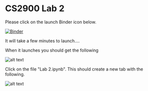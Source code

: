 # CS2900 Lab 2

Please click on the launch Binder icon below. 

[![Binder](https://mybinder.org/badge_logo.svg)](https://mybinder.org/v2/gh/hughshanahan/CS2900-Lab-2/master)

It will take a few minutes to launch....

When it launches you should get the following

![alt text](https://github.com/hughshanahan/CS2900-Lab-2/blob/master/Screenshot%202019-01-30%20at%2017.17.14.png)

Click on the file "Lab 2.ipynb". This should create a new tab with the following. 

![alt text](https://github.com/hughshanahan/CS2900-Lab-2/blob/master/Screenshot%202019-01-30%20at%2017.17.14.png)
